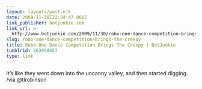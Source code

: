 ```yaml
---
layout: layouts/post.njk
date: 2009-11-30T22:34:47.000Z
link_publisher: botjunkie.com
link_url: >-
  http://www.botjunkie.com/2009/11/30/robo-one-dance-competition-brings-the-creepy/
slug: robo-one-dance-competition-brings-the-creepy
title: Robo-One Dance Competition Brings The Creepy | BotJunkie
tumblrid: 263958457
type: link
---
```

<p>It&rsquo;s like they went down into the uncanny valley, and then started digging. /via @tlrobinson</p>
